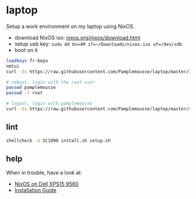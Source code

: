 # laptop

Setup a work environment on my laptop using NixOS.

  * download NixOS iso: [nixos.org/nixos/download.html](https://nixos.org/nixos/download.html)
  * setup usb key: `sudo dd bs=4M if=~/Downloads/nixos.iso of=/dev/sdb`
  * boot on it

```bash
loadkeys fr-bepo
nmtui
curl -Ss https://raw.githubusercontent.com/Pamplemousse/laptop/master/install.sh | sh

# reboot, login with the root user
passwd pamplemousse
passwd -l root

# logout, login with pamplemousse
curl -Ss https://raw.githubusercontent.com/Pamplemousse/laptop/master/setup.sh | sh
```

## lint

```bash
shellcheck -e SC1090 install.sh setup.sh
```

## help

When in trouble, have a look at:

  * [NixOS on Dell XPS15 9560](http://grahamc.com/blog/nixos-on-dell-9560)
  * [Installation Guide](https://nixos.wiki/wiki/NixOS_Installation_Guide)
